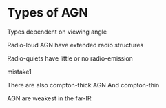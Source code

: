 Types of AGN
============

Types dependent on viewing angle

Radio-loud AGN have extended radio structures

Radio-quiets have little or no radio-emission

mistake1

There are also compton-thick AGN
And compton-thin

AGN are weakest in the far-IR
